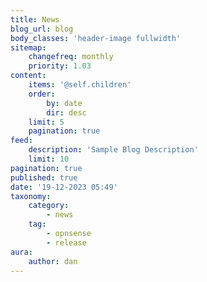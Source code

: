 ```yaml
---
title: News
blog_url: blog
body_classes: 'header-image fullwidth'
sitemap:
    changefreq: monthly
    priority: 1.03
content:
    items: '@self.children'
    order:
        by: date
        dir: desc
    limit: 5
    pagination: true
feed:
    description: 'Sample Blog Description'
    limit: 10
pagination: true
published: true
date: '19-12-2023 05:49'
taxonomy:
    category:
        - news
    tag:
        - opnsense
        - release
aura:
    author: dan
---
```


